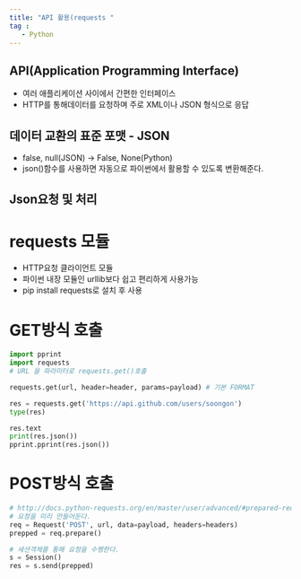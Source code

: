 ```yaml
---
title: "API 활용(requests "
tag : 
   - Python 
---
```


## API(Application Programming Interface)
* 여러 애플리케이션 사이에서 간편한 인터페이스
* HTTP를 통해데이터를 요청하며 주로 XML이나 JSON 형식으로 응답

## 데이터 교환의 표준 포맷 - JSON
* false, null(JSON) -> False, None(Python)
* json()함수를 사용하면 자동으로 파이썬에서 활용할 수 있도록 변환해준다.


## Json요청 및 처리

# requests 모듈
 * HTTP요청 클라이언트 모듈
 * 파이썬 내장 모듈인 urllib보다 쉽고 편리하게 사용가능
 * pip install requests로 설치 후 사용
 
# GET방식 호출
```python
import pprint
import requests
# URL 을 파라미터로 requests.get()호출

requests.get(url, header=header, params=payload) # 기본 FORMAT

res = requests.get('https://api.github.com/users/soongon')
type(res)

res.text
print(res.json())
pprint.pprint(res.json())
```

# POST방식 호출
```python
# http://docs.python-requests.org/en/master/user/advanced/#prepared-requests
# 요청을 미리 만들어둔다.
req = Request('POST', url, data=payload, headers=headers)
prepped = req.prepare()

# 세션객체를 통해 요청을 수행한다.
s = Session()
res = s.send(prepped)
```

